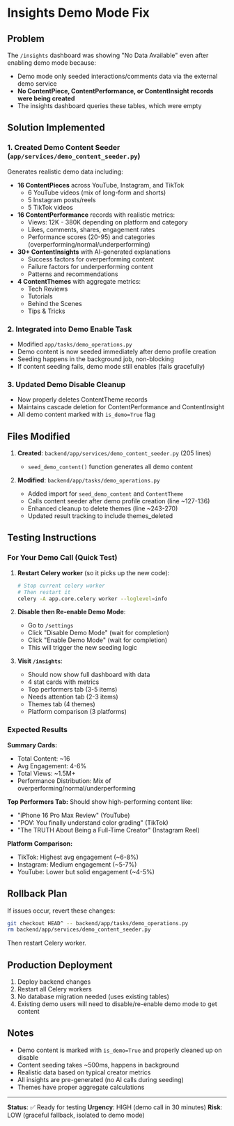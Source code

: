 # Insights Demo Mode Fix

## Problem
The `/insights` dashboard was showing "No Data Available" even after enabling demo mode because:
- Demo mode only seeded interactions/comments data via the external demo service
- **No ContentPiece, ContentPerformance, or ContentInsight records were being created**
- The insights dashboard queries these tables, which were empty

## Solution Implemented

### 1. Created Demo Content Seeder (`app/services/demo_content_seeder.py`)
Generates realistic demo data including:
- **16 ContentPieces** across YouTube, Instagram, and TikTok
  - 6 YouTube videos (mix of long-form and shorts)
  - 5 Instagram posts/reels
  - 5 TikTok videos
- **16 ContentPerformance** records with realistic metrics:
  - Views: 12K - 380K depending on platform and category
  - Likes, comments, shares, engagement rates
  - Performance scores (20-95) and categories (overperforming/normal/underperforming)
- **30+ ContentInsights** with AI-generated explanations
  - Success factors for overperforming content
  - Failure factors for underperforming content
  - Patterns and recommendations
- **4 ContentThemes** with aggregate metrics:
  - Tech Reviews
  - Tutorials
  - Behind the Scenes
  - Tips & Tricks

### 2. Integrated into Demo Enable Task
- Modified `app/tasks/demo_operations.py`
- Demo content is now seeded immediately after demo profile creation
- Seeding happens in the background job, non-blocking
- If content seeding fails, demo mode still enables (fails gracefully)

### 3. Updated Demo Disable Cleanup
- Now properly deletes ContentTheme records
- Maintains cascade deletion for ContentPerformance and ContentInsight
- All demo content marked with `is_demo=True` flag

## Files Modified

1. **Created**: `backend/app/services/demo_content_seeder.py` (205 lines)
   - `seed_demo_content()` function generates all demo content

2. **Modified**: `backend/app/tasks/demo_operations.py`
   - Added import for `seed_demo_content` and `ContentTheme`
   - Calls content seeder after demo profile creation (line ~127-136)
   - Enhanced cleanup to delete themes (line ~243-270)
   - Updated result tracking to include themes_deleted

## Testing Instructions

### For Your Demo Call (Quick Test)

1. **Restart Celery worker** (so it picks up the new code):
   ```bash
   # Stop current celery worker
   # Then restart it
   celery -A app.core.celery worker --loglevel=info
   ```

2. **Disable then Re-enable Demo Mode**:
   - Go to `/settings`
   - Click "Disable Demo Mode" (wait for completion)
   - Click "Enable Demo Mode" (wait for completion)
   - This will trigger the new seeding logic

3. **Visit `/insights`**:
   - Should now show full dashboard with data
   - 4 stat cards with metrics
   - Top performers tab (3-5 items)
   - Needs attention tab (2-3 items)
   - Themes tab (4 themes)
   - Platform comparison (3 platforms)

### Expected Results

**Summary Cards:**
- Total Content: ~16
- Avg Engagement: 4-6%
- Total Views: ~1.5M+
- Performance Distribution: Mix of overperforming/normal/underperforming

**Top Performers Tab:**
Should show high-performing content like:
- "iPhone 16 Pro Max Review" (YouTube)
- "POV: You finally understand color grading" (TikTok)
- "The TRUTH About Being a Full-Time Creator" (Instagram Reel)

**Platform Comparison:**
- TikTok: Highest avg engagement (~6-8%)
- Instagram: Medium engagement (~5-7%)
- YouTube: Lower but solid engagement (~4-5%)

## Rollback Plan

If issues occur, revert these changes:
```bash
git checkout HEAD^ -- backend/app/tasks/demo_operations.py
rm backend/app/services/demo_content_seeder.py
```

Then restart Celery worker.

## Production Deployment

1. Deploy backend changes
2. Restart all Celery workers
3. No database migration needed (uses existing tables)
4. Existing demo users will need to disable/re-enable demo mode to get content

## Notes

- Demo content is marked with `is_demo=True` and properly cleaned up on disable
- Content seeding takes ~500ms, happens in background
- Realistic data based on typical creator metrics
- All insights are pre-generated (no AI calls during seeding)
- Themes have proper aggregate calculations

---

**Status**: ✅ Ready for testing
**Urgency**: HIGH (demo call in 30 minutes)
**Risk**: LOW (graceful fallback, isolated to demo mode)
